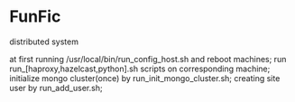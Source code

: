 # FunFic
distributed system

at first running /usr/local/bin/run_config_host.sh and reboot machines;
run run_[haproxy,hazelcast,python].sh scripts on corresponding machine;
initialize mongo cluster(once) by run_init_mongo_cluster.sh;
creating site user by run_add_user.sh;
